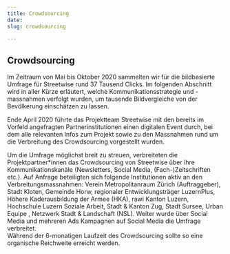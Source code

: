 ```yaml
---
title: Crowdsourcing
date: 
slug: crowdsourcing

---
```

## Crowdsourcing

Im Zeitraum von Mai bis Oktober 2020 sammelten wir für die bildbasierte Umfrage für Streetwise rund 37 Tausend Clicks. Im folgenden Abschnitt wird in aller Kürze erläutert, welche Kommunikationsstrategie und -massnahmen verfolgt wurden, um tausende Bildvergleiche von der Bevölkerung einschätzen zu lassen.

Ende April 2020 führte das Projektteam Streetwise mit den bereits im Vorfeld angefragten Partnerinstitutionen einen digitalen Event durch, bei dem alle relevanten Infos zum Projekt sowie zu den Massnahmen rund um die Verbreitung des Crowdsourcing vorgestellt wurden.

Um die Umfrage möglichst breit zu streuen, verbreiteten die Projektpartner*innen das Crowdsourcing von Streetwise über ihre Kommunikationskanäle (Newsletters, Social Media, (Fach-)Zeitschriften etc.). Auf Anfrage beteiligten sich folgende Institutionen aktiv an den Verbreitungsmassnahmen: Verein Metropolitanraum Zürich (Auftraggeber), Stadt Kloten, Gemeinde Horw, regionaler Entwicklungsträger LuzernPlus, Höhere Kaderausbildung der Armee (HKA), rawi Kanton Luzern, Hochschule Luzern Soziale Arbeit, Stadt & Kanton Zug, Stadt Sursee, Urban Equipe , Netzwerk Stadt & Landschaft (NSL). Weiter wurde über Social Media und mehreren Ads Kampagnen auf Social Media die Umfrage verbreitet.  
Während der 6-monatigen Laufzeit des Crowdsourcing sollte so eine organische Reichweite erreicht werden.